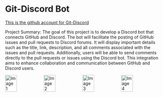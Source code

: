 # Git-Discord Bot

[This is the github account for Git-Discord](https://github.com/Git-Discord)

Project Summary:
The goal of this project is to develop a Discord bot that connects GitHub and Discord. The bot will facilitate the posting of GitHub issues and pull requests to Discord forums. It will display important details such as the title, link, description, and all comments associated with the issues and pull requests. Additionally, users will be able to send comments directly to the pull requests or issues using the Discord bot. This integration aims to enhance collaboration and communication between GitHub and Discord users.

<div style="display: flex;">
  <img src="https://github.com/Bentlybro/Git-Discord-Bot/assets/27962737/b57347ac-2774-4709-98f7-348cb27a662a" width="30%" height="30%" alt="Image 1">
  <img src="https://github.com/Bentlybro/Git-Discord-Bot/assets/27962737/132999a1-e620-44b8-9da9-64be9172a439" width="30%" height="30%" alt="Image 2">
  <img src="https://github.com/Bentlybro/Git-Discord-Bot/assets/27962737/5e9f8faa-e3f9-4094-9ad4-2bb746c328f6" width="30%" height="30%" alt="Image 3">
  <img src="https://github.com/Bentlybro/Git-Discord-Bot/assets/27962737/6e869605-d3c9-448b-8f9e-f218d9dfc305" width="30%" height="30%" alt="Image 4"

</div>

